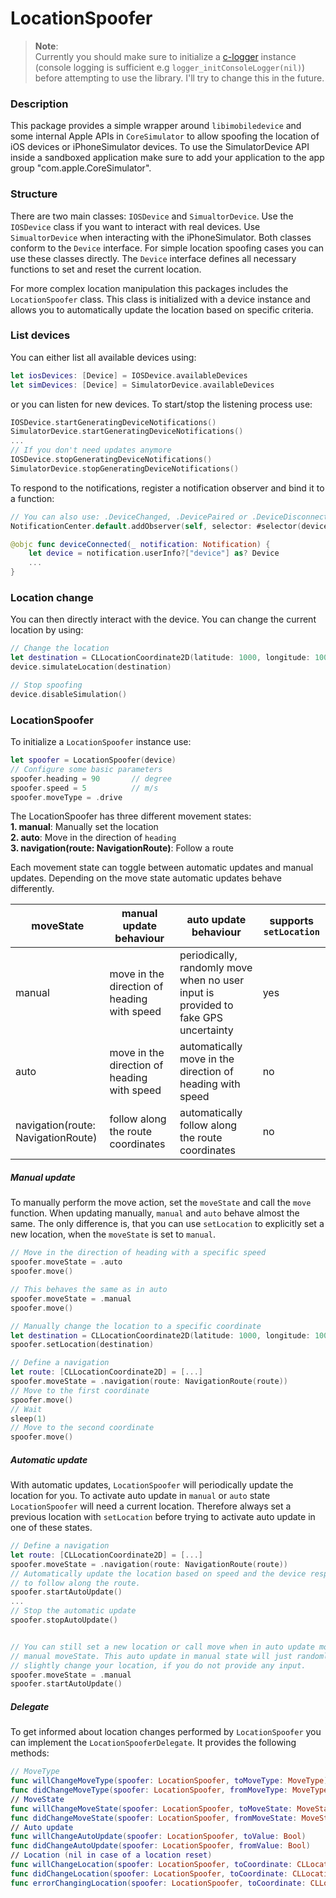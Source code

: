 # LocationSpoofer

> **Note**:   
> Currently you should make sure to initialize a [c-logger](https://github.com/Schlaubischlump/CLogger.git) instance (console logging is sufficient e.g `logger_initConsoleLogger(nil)`) before attempting to use the library. I'll try to change this in the future.

### Description

This package provides a simple wrapper around `libimobiledevice` and some internal Apple APIs in `CoreSimulator` to allow spoofing the location of iOS devices or iPhoneSimulator devices. To use the SimulatorDevice API inside a sandboxed application make sure to add your application to the app group "com.apple.CoreSimulator". 

### Structure

There are two main classes: `IOSDevice` and `SimualtorDevice`. Use the `IOSDevice` class if you want to interact with real devices. Use `SimualtorDevice` when interacting with the iPhoneSimulator. Both classes conform to the `Device` interface. For simple location spoofing cases you can use these classes directly. The `Device` interface defines all necessary functions to set and reset the current location.   
  
For more complex location manipulation this packages includes the `LocationSpoofer` class. This class is initialized with a device instance and allows you to automatically update the location based on specific criteria.

### List devices

You can either list all available devices using: 

```Swift
let iosDevices: [Device] = IOSDevice.availableDevices
let simDevices: [Device] = SimulatorDevice.availableDevices
```

or you can listen for new devices. To start/stop the listening process use:

```Swift
IOSDevice.startGeneratingDeviceNotifications()
SimulatorDevice.startGeneratingDeviceNotifications()
...
// If you don't need updates anymore
IOSDevice.stopGeneratingDeviceNotifications()
SimulatorDevice.stopGeneratingDeviceNotifications()
```

To respond to the notifications, register a notification observer and bind it to a function: 

```Swift
// You can also use: .DeviceChanged, .DevicePaired or .DeviceDisconnected
NotificationCenter.default.addObserver(self, selector: #selector(deviceConnected), name: .DeviceConnected, object: nil)

@objc func deviceConnected(_ notification: Notification) {
	let device = notification.userInfo?["device"] as? Device
	...
}
```

### Location change

You can then directly interact with the device. You can change the current location by using:

```Swift
// Change the location
let destination = CLLocationCoordinate2D(latitude: 1000, longitude: 1000)
device.simulateLocation(destination)

// Stop spoofing
device.disableSimulation()
```

### LocationSpoofer

To initialize a `LocationSpoofer` instance use:

```Swift
let spoofer = LocationSpoofer(device)
// Configure some basic parameters
spoofer.heading = 90       // degree
spoofer.speed = 5          // m/s
spoofer.moveType = .drive  
```

The LocationSpoofer has three different movement states:    
**1. manual**: Manually set the location   
**2. auto**: Move in the direction of `heading`   
**3. navigation(route: NavigationRoute)**: Follow a route

Each movement state can toggle between automatic updates and manual updates. Depending on the move state automatic updates behave differently.

| moveState | manual update behaviour | auto update behaviour | supports `setLocation` |
|---|---|---|---|
|manual|move in the direction of heading with speed|periodically, randomly move when no user input is provided to fake GPS uncertainty| yes |
|auto|move in the direction of heading with speed|automatically move in the direction of heading with speed| no |
|navigation(route: NavigationRoute)|follow along the route coordinates|automatically follow along the route coordinates| no |

##### Manual update

To manually perform the move action, set the `moveState` and call the `move` function. When updating manually, `manual` and `auto` behave almost the same. The only difference is, that you can use `setLocation` to explicitly set a new location, when the `moveState` is set to `manual`.

```Swift
// Move in the direction of heading with a specific speed
spoofer.moveState = .auto
spoofer.move()

// This behaves the same as in auto
spoofer.moveState = .manual
spoofer.move() 

// Manually change the location to a specific coordinate
let destination = CLLocationCoordinate2D(latitude: 1000, longitude: 1000)
spoofer.setLocation(destination)

// Define a navigation
let route: [CLLocationCoordinate2D] = [...]
spoofer.moveState = .navigation(route: NavigationRoute(route)) 
// Move to the first coordinate
spoofer.move()
// Wait
sleep(1)
// Move to the second coordinate
spoofer.move()
```

##### Automatic update

With automatic updates, `LocationSpoofer` will periodically update the location for you. To activate auto update in `manual` or `auto` state `LocationSpoofer` will need a current location. Therefore always set a previous location with `setLocation` before trying to activate auto update in one of these states.

```Swift
// Define a navigation
let route: [CLLocationCoordinate2D] = [...]
spoofer.moveState = .navigation(route: NavigationRoute(route)) 
// Automatically update the location based on speed and the device responds time
// to follow along the route.
spoofer.startAutoUpdate()
...
// Stop the automatic update
spoofer.stopAutoUpdate()


// You can still set a new location or call move when in auto update mode with
// manual moveState. This auto update in manual state will just randomly, 
// slightly change your location, if you do not provide any input.
spoofer.moveState = .manual
spoofer.startAutoUpdate()

```

##### Delegate

To get informed about location changes performed by `LocationSpoofer` you can implement the `LocationSpooferDelegate`. It provides the following methods: 

```Swift
// MoveType
func willChangeMoveType(spoofer: LocationSpoofer, toMoveType: MoveType)
func didChangeMoveType(spoofer: LocationSpoofer, fromMoveType: MoveType)
// MoveState
func willChangeMoveState(spoofer: LocationSpoofer, toMoveState: MoveState)
func didChangeMoveState(spoofer: LocationSpoofer, fromMoveState: MoveState)
// Auto update
func willChangeAutoUpdate(spoofer: LocationSpoofer, toValue: Bool)
func didChangeAutoUpdate(spoofer: LocationSpoofer, fromValue: Bool)
// Location (nil in case of a location reset)
func willChangeLocation(spoofer: LocationSpoofer, toCoordinate: CLLocationCoordinate2D?)
func didChangeLocation(spoofer: LocationSpoofer, toCoordinate: CLLocationCoordinate2D?)
func errorChangingLocation(spoofer: LocationSpoofer, toCoordinate: CLLocationCoordinate2D?)
```
